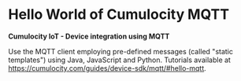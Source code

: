 # Hello World of Cumulocity MQTT

**Cumulocity IoT - Device integration using MQTT**

Use the MQTT client employing pre-defined messages (called "static templates") using Java, JavaScript and Python. Tutorials available at https://cumulocity.com/guides/device-sdk/mqtt/#hello-mqtt. 
